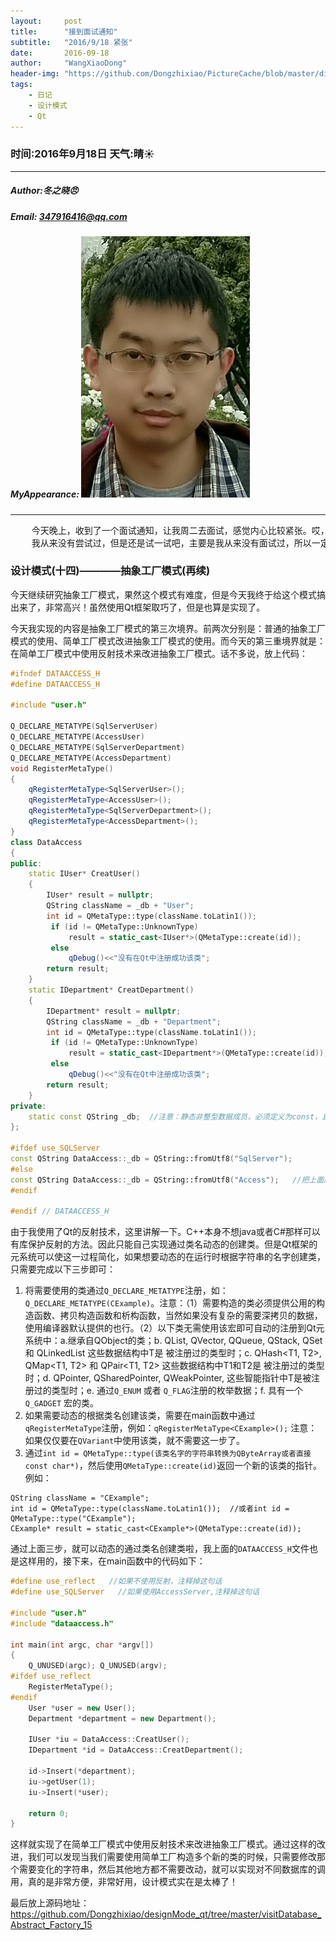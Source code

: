 ```yaml
---
layout:     post
title:      "接到面试通知"
subtitle:   "2016/9/18 紧张"
date:       2016-09-18
author:     "WangXiaoDong"
header-img: "https://github.com/Dongzhixiao/PictureCache/blob/master/diaryPic/20160918.jpg?raw=true"
tags:
    - 日记
    - 设计模式
    - Qt
---
```


### 时间:2016年9月18日 天气:晴:sunny:
-----
#####   Author:冬之晓:angry:
#####   Email: 347916416@qq.com
#####   MyAppearance: ![MyAppearance](https://github.com/Dongzhixiao/PictureCache/raw/master/MyPicture.JPG "我的头像")
----------

<pre>
    今天晚上，收到了一个面试通知，让我周二去面试，感觉内心比较紧张。哎，这种在一个单位干活，然后去另一个单位面试的情况，
    我从来没有尝试过，但是还是试一试吧，主要是我从来没有面试过，所以一定要涨涨经验啊。所以我就同意了。哎，明天怎么跟老板请假呢？
</pre>

### 设计模式(十四)————抽象工厂模式(再续)

今天继续研究抽象工厂模式，果然这个模式有难度，但是今天我终于给这个模式搞出来了，非常高兴！虽然使用Qt框架取巧了，但是也算是实现了。

今天我实现的内容是抽象工厂模式的第三次境界。前两次分别是：普通的抽象工厂模式的使用、简单工厂模式改进抽象工厂模式的使用。而今天的第三重境界就是：在简单工厂模式中使用反射技术来改进抽象工厂模式。话不多说，放上代码：

```C++
#ifndef DATAACCESS_H
#define DATAACCESS_H

#include "user.h"

Q_DECLARE_METATYPE(SqlServerUser)
Q_DECLARE_METATYPE(AccessUser)
Q_DECLARE_METATYPE(SqlServerDepartment)
Q_DECLARE_METATYPE(AccessDepartment)
void RegisterMetaType()
{
    qRegisterMetaType<SqlServerUser>();
    qRegisterMetaType<AccessUser>();
    qRegisterMetaType<SqlServerDepartment>();
    qRegisterMetaType<AccessDepartment>();
}
class DataAccess
{
public:
    static IUser* CreatUser()
    {
        IUser* result = nullptr;
        QString className = _db + "User";
        int id = QMetaType::type(className.toLatin1());
         if (id != QMetaType::UnknownType)
             result = static_cast<IUser*>(QMetaType::create(id));
         else
             qDebug()<<"没有在Qt中注册成功该类";
        return result;
    }
    static IDepartment* CreatDepartment()
    {
        IDepartment* result = nullptr;
        QString className = _db + "Department";
        int id = QMetaType::type(className.toLatin1());
         if (id != QMetaType::UnknownType)
             result = static_cast<IDepartment*>(QMetaType::create(id));
         else
             qDebug()<<"没有在Qt中注册成功该类";
        return result;
    }
private:
    static const QString _db;  //注意：静态非整型数据成员，必须定义为const，且在类外初始化
};

#ifdef use_SQLServer
const QString DataAccess::_db = QString::fromUtf8("SqlServer");
#else
const QString DataAccess::_db = QString::fromUtf8("Access");   //把上面那句话取消注释，本行加上注释，就是使用sql服务的相关操作
#endif

#endif // DATAACCESS_H
```

由于我使用了Qt的反射技术，这里讲解一下。C++本身不想java或者C#那样可以有库保护反射的方法。因此只能自己实现通过类名动态的创建类。但是Qt框架的元系统可以使这一过程简化，如果想要动态的在运行时根据字符串的名字创建类，只需要完成以下三步即可：

1. 将需要使用的类通过`Q_DECLARE_METATYPE`注册，如：`Q_DECLARE_METATYPE(CExample)`。注意：（1）需要构造的类必须提供公用的构造函数、拷贝构造函数和析构函数，当然如果没有复杂的需要深拷贝的数据，使用编译器默认提供的也行。（2）以下类无需使用该宏即可自动的注册到Qt元系统中：a.继承自QObject的类；b.
QList<T>, QVector<T>, QQueue<T>, QStack<T>, QSet<T> 和 QLinkedList<T> 这些数据结构中T是 被注册过的类型时；c.
QHash<T1, T2>, QMap<T1, T2> 和 QPair<T1, T2> 这些数据结构中T1和T2是 被注册过的类型时；d.
QPointer<T>, QSharedPointer<T>, QWeakPointer<T>, 这些智能指针中T是被注册过的类型时；e.
通过`Q_ENUM` 或者 `Q_FLAG`注册的枚举数据；f.
具有一个`Q_GADGET` 宏的类。
2. 如果需要动态的根据类名创建该类，需要在main函数中通过`qRegisterMetaType`注册，例如：`qRegisterMetaType<CExample>();` 注意：如果仅仅要在`QVariant`中使用该类，就不需要这一步了。
3. 通过`int id = QMetaType::type(该类名字的字符串转换为QByteArray或者直接const char*)`，然后使用`QMetaType::create(id)`返回一个新的该类的指针。例如：

```
QString className = "CExample";
int id = QMetaType::type(className.toLatin1());  //或者int id = QMetaType::type("CExample"); 
CExample* result = static_cast<CExample*>(QMetaType::create(id));
```

通过上面三步，就可以动态的通过类名创建类啦，我上面的`DATAACCESS_H`文件也是这样用的，接下来，在main函数中的代码如下：

```C++
#define use_reflect   //如果不使用反射，注释掉这句话
#define use_SQLServer   //如果使用AccessServer,注释掉这句话

#include "user.h"
#include "dataaccess.h"

int main(int argc, char *argv[])
{
    Q_UNUSED(argc); Q_UNUSED(argv);
#ifdef use_reflect
    RegisterMetaType();
#endif
    User *user = new User();
    Department *department = new Department();

    IUser *iu = DataAccess::CreatUser();
    IDepartment *id = DataAccess::CreatDepartment();

    id->Insert(*department);
    iu->getUser(1);
    iu->Insert(*user);

    return 0;
}
```

这样就实现了在简单工厂模式中使用反射技术来改进抽象工厂模式。通过这样的改进，我们可以发现当我们需要使用简单工厂构造多个新的类的时候，只需要修改那个需要变化的字符串，然后其他地方都不需要改动，就可以实现对不同数据库的调用，真的是非常方便，非常好用，设计模式实在是太棒了！

最后放上源码地址：
https://github.com/Dongzhixiao/designMode_qt/tree/master/visitDatabase_Abstract_Factory_15